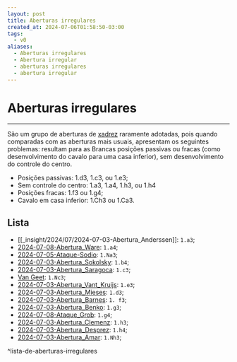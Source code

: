 ```yaml
---
layout: post
title: Aberturas irregulares
created_at: 2024-07-06T01:58:50-03:00
tags:
  - v0
aliases:
  - Aberturas irregulares
  - Abertura irregular
  - aberturas irregulares
  - abertura irregular
---
```

# Aberturas irregulares
---
São um grupo de aberturas de [xadrez](api/2024/07/2024-07-06-Xadrez.md) raramente adotadas, pois quando comparadas com as aberturas mais usuais, apresentam os seguintes problemas: resultam para as Brancas posições passivas ou fracas (como desenvolvimento do cavalo para uma casa inferior), sem desenvolvimento do controle do centro.

- Posições passivas: 1.d3, 1.c3, ou 1.e3;
- Sem controle do centro: 1.a3, 1.a4, 1.h3, ou 1.h4
- Posições fracas: 1.f3 ou 1.g4;
- Cavalo em casa inferior: 1.Ch3 ou 1.Ca3.
## Lista
- [[_insight/2024/07/2024-07-03-Abertura_Anderssen]]: `1.a3`;
- [2024-07-08-Abertura_Ware](_insight/2024/07/2024-07-08-Abertura_Ware.md): `1.a4`;
- [2024-07-05-Ataque-Sodio](_insight/2024/07/2024-07-05-Ataque-Sodio.md): `1.Na3`;
- [2024-07-03-Abertura_Sokolsky](_insight/2024/07/2024-07-03-Abertura_Sokolsky.md): `1.b4`;
- [2024-07-03-Abertura_Saragoca](_insight/2024/07/2024-07-03-Abertura_Saragoca.md): `1.c3`;
- [Van Geet](Van%20Geet.md): `1.Nc3`;
- [2024-07-03-Abertura_Vant_Kruijs](_insight/2024/07/2024-07-03-Abertura_Vant_Kruijs.md): `1.e3`;
- [2024-07-03-Abertura_Mieses](_insight/2024/07/2024-07-03-Abertura_Mieses.md): `1.d3`;
- [2024-07-03-Abertura_Barnes](_insight/2024/07/2024-07-03-Abertura_Barnes.md): `1. f3`;
- [2024-07-03-Abertura_Benko](_insight/2024/07/2024-07-03-Abertura_Benko.md): `1.g3`;
- [2024-07-08-Ataque_Grob](_insight/2024-07-08-Ataque_Grob.md): `1.g4`;
- [2024-07-03-Abertura_Clemenz](_insight/2024/07/2024-07-03-Abertura_Clemenz.md): `1.h3`;
- [2024-07-03-Abertura_Desprez](_insight/2024/07/2024-07-03-Abertura_Desprez.md): `1.h4`;
- [2024-07-03-Abertura_Amar](_insight/2024/07/2024-07-03-Abertura_Amar.md): `1.Nh3`;

^lista-de-aberturas-irregulares
